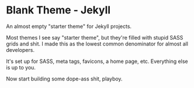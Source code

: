 # Blank Theme - Jekyll
An almost empty "starter theme" for Jekyll projects.

Most themes I see say "starter theme", but they're filled with stupid SASS grids and shit. I made this as the lowest common denominator for almost all developers.

It's set up for SASS, meta tags, favicons, a home page, etc. Everything else is up to you.

Now start building some dope-ass shit, playboy.
